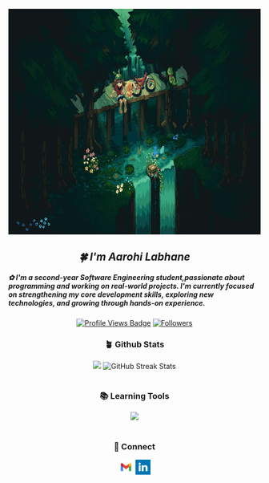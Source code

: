 <a href="https://github.com/AaroDoro/AaroDoro/blob/main/lof.gif"><img src="https://github.com/AaroDoro/AaroDoro/blob/main/lof.gif" alt="LOF" style="width:1000px; height:450px"/></a>

<h2 align="center" style="font-style: italic; text-align: center;" markdown="1">
 🍀 I'm Aarohi Labhane
</h2>
<h5 align="left">✿ I'm a second-year Software Engineering student,passionate about programming and working on real-world projects. I'm currently focused on strengthening my core development skills, exploring new technologies, and growing through hands-on experience.</h5>

<div align="center">
<a href="https://github.com/AaroDoro" target="_blank">
  <img src="https://komarev.com/ghpvc/?username=AaroDoro&label=Profile%20views&color=5e81ac&style=for-the-badge&logo=github&logoColor=white&Color=black" 
       alt="Profile Views Badge" /></a>

<a href="https://github.com/AaroDoro?tab=followers" target="_blank">
  <img alt="Followers" title="Follow me on GitHub"
       src="https://img.shields.io/github/followers/Aarodoro?style=for-the-badge&label=Followers&color=5e81ac&logo=github" />
</a>

</div>

<div align="center">
<h3>🪴 Github Stats</h3>
<div align="center">
  <img width="398" src="https://github-readme-stats.vercel.app/api?username=AaroDoro&count_private=true&show_icons=true&theme=nord&rank_icon=github&border_radius=8"/> 
  <img width="420" src="https://nirzak-streak-stats.vercel.app/?user=AaroDoro&theme=nord&hide_border=false" alt="GitHub Streak Stats"><br/>

</div>
</br>
<h3>📚 Learning Tools</h3>
<div align="center">
  <img src="https://skillicons.dev/icons?i=arduino,c,css,git,html,js,python" /><br>
</div> 
</br>
<h3>🔗 Connect </h3>
<a href="mailto:aarohilabhane121@gmail.com">
  <img align="center" width="30px" style="text-decoration:none" src="https://raw.githubusercontent.com/edent/SuperTinyIcons/master/images/svg/gmail.svg" /></a> 
<a href="https://www.linkedin.com/in/aarohi-labhane" target="_blank">
    <img align="center" width="30px" style="text-decoration:none" src="https://raw.githubusercontent.com/edent/SuperTinyIcons/master/images/svg/linkedin.svg" /></a>

</div>
